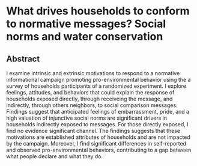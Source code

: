 # What drives households to conform to normative messages? Social norms and water conservation
## Abstract
I examine intrinsic and extrinsic motivations to respond to a normative informational campaign promoting pro-environmental behavior using the a survey of households participants of a randomized experiment. I explore  feelings, attitudes, and behaviors that could explain the response of households exposed directly, through receiveing the message, and indirectly, through others neighbors, to social comparison messages. Findings suggest that anticipated feelings of embarrassment, pride, and a high valuation of injunctive social norms are significant drivers in households indirectly exposed to messages. For those directly exposed, I find no evidence significant channel. The findings suggests that these motivations are established attributes of households and are not impacted by the campaign. Moreover, I find significant differences in self-reported and observed pro-environmental behaviors, contributing to a gap between what people declare and what they do.

